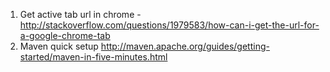 1. Get active tab url in chrome -http://stackoverflow.com/questions/1979583/how-can-i-get-the-url-for-a-google-chrome-tab
2. Maven quick setup http://maven.apache.org/guides/getting-started/maven-in-five-minutes.html

